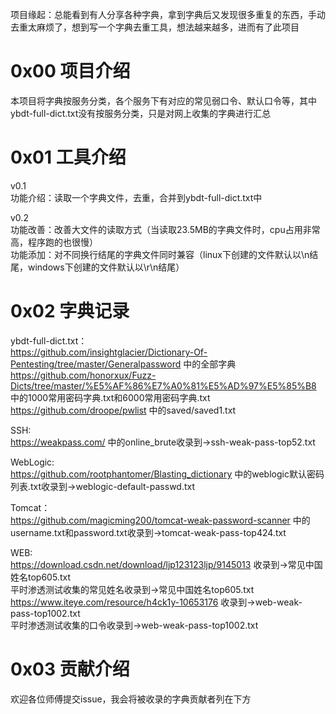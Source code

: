 项目缘起：总能看到有人分享各种字典，拿到字典后又发现很多重复的东西，手动去重太麻烦了，想到写一个字典去重工具，想法越来越多，进而有了此项目

# 0x00 项目介绍
本项目将字典按服务分类，各个服务下有对应的常见弱口令、默认口令等，其中ybdt-full-dict.txt没有按服务分类，只是对网上收集的字典进行汇总

# 0x01 工具介绍
v0.1  
功能介绍：读取一个字典文件，去重，合并到ybdt-full-dict.txt中

v0.2  
功能改善：改善大文件的读取方式（当读取23.5MB的字典文件时，cpu占用非常高，程序跑的也很慢）  
功能添加：对不同换行结尾的字典文件同时兼容（linux下创建的文件默认以\n结尾，windows下创建的文件默认以\r\n结尾）

# 0x02 字典记录
ybdt-full-dict.txt：  
https://github.com/insightglacier/Dictionary-Of-Pentesting/tree/master/Generalpassword 中的全部字典  
https://github.com/honorxux/Fuzz-Dicts/tree/master/%E5%AF%86%E7%A0%81%E5%AD%97%E5%85%B8 中的1000常用密码字典.txt和6000常用密码字典.txt  
https://github.com/droope/pwlist 中的saved/saved1.txt

SSH:  
https://weakpass.com/ 中的online_brute收录到->ssh-weak-pass-top52.txt

WebLogic:  
https://github.com/rootphantomer/Blasting_dictionary 中的weblogic默认密码列表.txt收录到->weblogic-default-passwd.txt

Tomcat：  
https://github.com/magicming200/tomcat-weak-password-scanner 中的username.txt和password.txt收录到->tomcat-weak-pass-top424.txt

WEB:  
https://download.csdn.net/download/ljp123123ljp/9145013 收录到->常见中国姓名top605.txt  
平时渗透测试收集的常见姓名收录到->常见中国姓名top605.txt  
https://www.iteye.com/resource/h4ck1y-10653176 收录到->web-weak-pass-top1002.txt  
平时渗透测试收集的口令收录到->web-weak-pass-top1002.txt

# 0x03 贡献介绍
欢迎各位师傅提交issue，我会将被收录的字典贡献者列在下方
